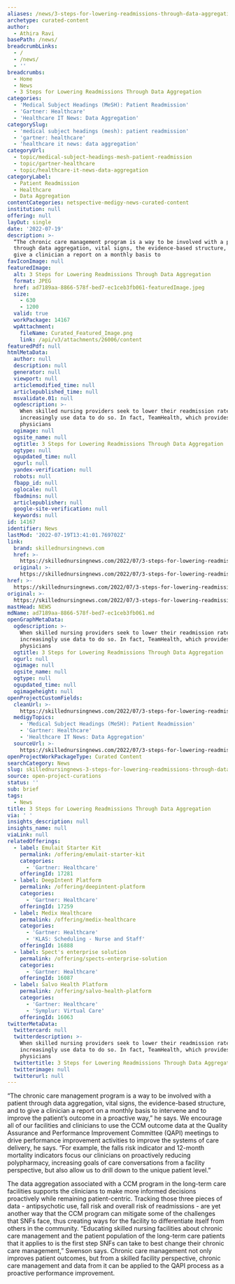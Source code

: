 ```yaml
---
aliases: /news/3-steps-for-lowering-readmissions-through-data-aggregation
archetype: curated-content
author:
  - Athira Ravi
basePath: /news/
breadcrumbLinks:
  - /
  - /news/
  - ''
breadcrumbs:
  - Home
  - News
  - 3 Steps for Lowering Readmissions Through Data Aggregation
categories:
  - 'Medical Subject Headings (MeSH): Patient Readmission'
  - 'Gartner: Healthcare'
  - 'Healthcare IT News: Data Aggregation'
categorySlug:
  - 'medical subject headings (mesh): patient readmission'
  - 'gartner: healthcare'
  - 'healthcare it news: data aggregation'
categoryUrl:
  - topic/medical-subject-headings-mesh-patient-readmission
  - topic/gartner-healthcare
  - topic/healthcare-it-news-data-aggregation
categoryLabel:
  - Patient Readmission
  - Healthcare
  - Data Aggregation
contentCategories: netspective-medigy-news-curated-content
institution: null
offering: null
layOut: single
date: '2022-07-19'
description: >-
  “The chronic care management program is a way to be involved with a patient
  through data aggregation, vital signs, the evidence-based structure, and to
  give a clinician a report on a monthly basis to 
favIconImage: null
featuredImage:
  alt: 3 Steps for Lowering Readmissions Through Data Aggregation
  format: JPEG
  href: ad7189aa-8866-578f-bed7-ec1ceb3fb061-featuredImage.jpeg
  size:
    - 630
    - 1200
  valid: true
  workPackage: 14167
  wpAttachment:
    fileName: Curated_Featured_Image.png
    link: /api/v3/attachments/26006/content
featuredPdf: null
htmlMetaData:
  author: null
  description: null
  generator: null
  viewport: null
  articlemodified_time: null
  articlepublished_time: null
  msvalidate.01: null
  ogdescription: >-
    When skilled nursing providers seek to lower their readmission rates, they
    increasingly use data to do so. In fact, TeamHealth, which provides
    physicians
  ogimage: null
  ogsite_name: null
  ogtitle: 3 Steps for Lowering Readmissions Through Data Aggregation￼
  ogtype: null
  ogupdated_time: null
  ogurl: null
  yandex-verification: null
  robots: null
  fbapp_id: null
  oglocale: null
  fbadmins: null
  articlepublisher: null
  google-site-verification: null
  keywords: null
id: 14167
identifier: News
lastMod: '2022-07-19T13:41:01.769702Z'
link:
  brand: skillednursingnews.com
  href: >-
    https://skillednursingnews.com/2022/07/3-steps-for-lowering-readmissions-through-data-aggregation/
  original: >-
    https://skillednursingnews.com/2022/07/3-steps-for-lowering-readmissions-through-data-aggregation/
href: >-
  https://skillednursingnews.com/2022/07/3-steps-for-lowering-readmissions-through-data-aggregation/
original: >-
  https://skillednursingnews.com/2022/07/3-steps-for-lowering-readmissions-through-data-aggregation/
mastHead: NEWS
mdName: ad7189aa-8866-578f-bed7-ec1ceb3fb061.md
openGraphMetaData:
  ogdescription: >-
    When skilled nursing providers seek to lower their readmission rates, they
    increasingly use data to do so. In fact, TeamHealth, which provides
    physicians
  ogtitle: 3 Steps for Lowering Readmissions Through Data Aggregation￼
  ogurl: null
  ogimage: null
  ogsite_name: null
  ogtype: null
  ogupdated_time: null
  ogimageheight: null
openProjectCustomFields:
  cleanUrl: >-
    https://skillednursingnews.com/2022/07/3-steps-for-lowering-readmissions-through-data-aggregation/
  medigyTopics:
    - 'Medical Subject Headings (MeSH): Patient Readmission'
    - 'Gartner: Healthcare'
    - 'Healthcare IT News: Data Aggregation'
  sourceUrl: >-
    https://skillednursingnews.com/2022/07/3-steps-for-lowering-readmissions-through-data-aggregation/
openProjectWorkPackageType: Curated Content
searchCategory: News
slug: skillednursingnews-3-steps-for-lowering-readmissions-through-data-aggregation
source: open-project-curations
status: ''
sub: brief
tags:
  - News
title: 3 Steps for Lowering Readmissions Through Data Aggregation
via: ' '
insights_description: null
insights_name: null
viaLink: null
relatedOfferings:
  - label: Emulait Starter Kit
    permalink: /offering/emulait-starter-kit
    categories:
      - 'Gartner: Healthcare'
    offeringId: 17281
  - label: DeepIntent Platform
    permalink: /offering/deepintent-platform
    categories:
      - 'Gartner: Healthcare'
    offeringId: 17259
  - label: Medix Healthcare
    permalink: /offering/medix-healthcare
    categories:
      - 'Gartner: Healthcare'
      - 'KLAS: Scheduling - Nurse and Staff'
    offeringId: 16888
  - label: Spect's enterprise solution
    permalink: /offering/spects-enterprise-solution
    categories:
      - 'Gartner: Healthcare'
    offeringId: 16087
  - label: Salvo Health Platform
    permalink: /offering/salvo-health-platform
    categories:
      - 'Gartner: Healthcare'
      - 'Symplur: Virtual Care'
    offeringId: 16063
twitterMetaData:
  twittercard: null
  twitterdescription: >-
    When skilled nursing providers seek to lower their readmission rates, they
    increasingly use data to do so. In fact, TeamHealth, which provides
    physicians
  twittertitle: 3 Steps for Lowering Readmissions Through Data Aggregation￼
  twitterimage: null
  twitterurl: null
---
```

<p>“The chronic care management program is a way to be involved with a patient through data aggregation, vital signs, the evidence-based structure, and to give a clinician a report on a monthly basis to intervene and to improve the patient’s outcome in a proactive way,” he says.
We encourage all of our facilities and clinicians to use the CCM outcome data at the Quality Assurance and Performance Improvement Committee (QAPI) meetings to drive performance improvement activities to improve the systems of care delivery, he says.
“For example, the falls risk indicator and 12-month mortality indicators focus our clinicians on proactively reducing polypharmacy, increasing goals of care conversations from a facility perspective, but also allow us to drill down to the unique patient level.”
</p><p>The data aggregation associated with a CCM program in the long-term care facilities supports the clinicians to make more informed decisions proactively while remaining patient-centric.
Tracking those three pieces of data - antipsychotic use, fall risk and overall risk of readmissions - are yet another way that the CCM program can mitigate some of the challenges that SNFs face, thus creating ways for the facility to differentiate itself from others in the community.
“Educating skilled nursing facilities about chronic care management and the patient population of the long-term care patients that it applies to is the first step SNFs can take to best change their chronic care management,” Swenson says.
Chronic care management not only improves patient outcomes, but from a skilled facility perspective, chronic care management and data from it can be applied to the QAPI process as a proactive performance improvement.</p>